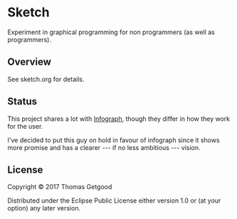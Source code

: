 # Sketch

Experiment in graphical programming for non programmers (as well as
programmers).

## Overview

See sketch.org for details.

## Status

This project shares a lot with [Infograph](github.com/tgetgood/infograph),
though they differ in how they work for the user.

I've decided to put this guy on hold in favour of infograph since it shows more
promise and has a clearer --- if no less ambitious --- vision.

## License

Copyright © 2017 Thomas Getgood

Distributed under the Eclipse Public License either version 1.0 or (at your
option) any later version.
